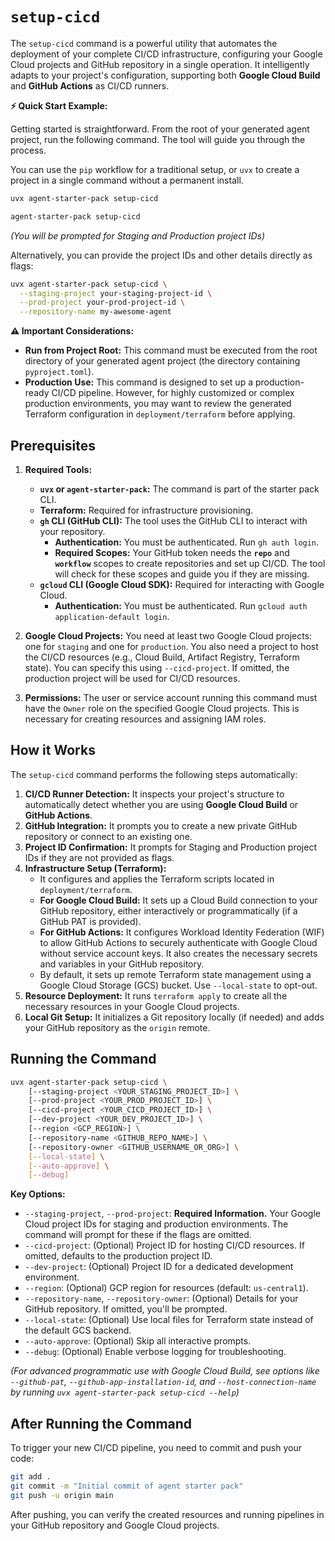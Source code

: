 # `setup-cicd`

The `setup-cicd` command is a powerful utility that automates the deployment of your complete CI/CD infrastructure, configuring your Google Cloud projects and GitHub repository in a single operation. It intelligently adapts to your project's configuration, supporting both **Google Cloud Build** and **GitHub Actions** as CI/CD runners.

**⚡️ Quick Start Example:**

Getting started is straightforward. From the root of your generated agent project, run the following command. The tool will guide you through the process.

You can use the `pip` workflow for a traditional setup, or `uvx` to create a project in a single command without a permanent install.

```bash [uvx]
uvx agent-starter-pack setup-cicd
```

```bash [pip]
agent-starter-pack setup-cicd
```

*(You will be prompted for Staging and Production project IDs)*

Alternatively, you can provide the project IDs and other details directly as flags:

```bash
uvx agent-starter-pack setup-cicd \
  --staging-project your-staging-project-id \
  --prod-project your-prod-project-id \
  --repository-name my-awesome-agent
```


**⚠️ Important Considerations:**

*   **Run from Project Root:** This command must be executed from the root directory of your generated agent project (the directory containing `pyproject.toml`).
*   **Production Use:** This command is designed to set up a production-ready CI/CD pipeline. However, for highly customized or complex production environments, you may want to review the generated Terraform configuration in `deployment/terraform` before applying.

## Prerequisites

1.  **Required Tools:**
    *   **`uvx` or `agent-starter-pack`:** The command is part of the starter pack CLI.
    *   **Terraform:** Required for infrastructure provisioning.
    *   **`gh` CLI (GitHub CLI):** The tool uses the GitHub CLI to interact with your repository.
        *   **Authentication:** You must be authenticated. Run `gh auth login`.
        *   **Required Scopes:** Your GitHub token needs the **`repo`** and **`workflow`** scopes to create repositories and set up CI/CD. The tool will check for these scopes and guide you if they are missing.
    *   **`gcloud` CLI (Google Cloud SDK):** Required for interacting with Google Cloud.
        *   **Authentication:** You must be authenticated. Run `gcloud auth application-default login`.

2.  **Google Cloud Projects:** You need at least two Google Cloud projects: one for `staging` and one for `production`. You also need a project to host the CI/CD resources (e.g., Cloud Build, Artifact Registry, Terraform state). You can specify this using `--cicd-project`. If omitted, the production project will be used for CI/CD resources.

3.  **Permissions:** The user or service account running this command must have the `Owner` role on the specified Google Cloud projects. This is necessary for creating resources and assigning IAM roles.

## How it Works

The `setup-cicd` command performs the following steps automatically:

1.  **CI/CD Runner Detection:** It inspects your project's structure to automatically detect whether you are using **Google Cloud Build** or **GitHub Actions**.
2.  **GitHub Integration:** It prompts you to create a new private GitHub repository or connect to an existing one.
3.  **Project ID Confirmation:** It prompts for Staging and Production project IDs if they are not provided as flags.
4.  **Infrastructure Setup (Terraform):**
    *   It configures and applies the Terraform scripts located in `deployment/terraform`.
    *   **For Google Cloud Build:** It sets up a Cloud Build connection to your GitHub repository, either interactively or programmatically (if a GitHub PAT is provided).
    *   **For GitHub Actions:** It configures Workload Identity Federation (WIF) to allow GitHub Actions to securely authenticate with Google Cloud without service account keys. It also creates the necessary secrets and variables in your GitHub repository.
    *   By default, it sets up remote Terraform state management using a Google Cloud Storage (GCS) bucket. Use `--local-state` to opt-out.
5.  **Resource Deployment:** It runs `terraform apply` to create all the necessary resources in your Google Cloud projects.
6.  **Local Git Setup:** It initializes a Git repository locally (if needed) and adds your GitHub repository as the `origin` remote.

## Running the Command

```bash
uvx agent-starter-pack setup-cicd \
    [--staging-project <YOUR_STAGING_PROJECT_ID>] \
    [--prod-project <YOUR_PROD_PROJECT_ID>] \
    [--cicd-project <YOUR_CICD_PROJECT_ID>] \
    [--dev-project <YOUR_DEV_PROJECT_ID>] \
    [--region <GCP_REGION>] \
    [--repository-name <GITHUB_REPO_NAME>] \
    [--repository-owner <GITHUB_USERNAME_OR_ORG>] \
    [--local-state] \
    [--auto-approve] \
    [--debug]
```

**Key Options:**

*   `--staging-project`, `--prod-project`: **Required Information.** Your Google Cloud project IDs for staging and production environments. The command will prompt for these if the flags are omitted.
*   `--cicd-project`: (Optional) Project ID for hosting CI/CD resources. If omitted, defaults to the production project ID.
*   `--dev-project`: (Optional) Project ID for a dedicated development environment.
*   `--region`: (Optional) GCP region for resources (default: `us-central1`).
*   `--repository-name`, `--repository-owner`: (Optional) Details for your GitHub repository. If omitted, you'll be prompted.
*   `--local-state`: (Optional) Use local files for Terraform state instead of the default GCS backend.
*   `--auto-approve`: (Optional) Skip all interactive prompts.
*   `--debug`: (Optional) Enable verbose logging for troubleshooting.

*(For advanced programmatic use with Google Cloud Build, see options like `--github-pat`, `--github-app-installation-id`, and `--host-connection-name` by running `uvx agent-starter-pack setup-cicd --help`)*

## After Running the Command

To trigger your new CI/CD pipeline, you need to commit and push your code:

```bash
git add .
git commit -m "Initial commit of agent starter pack"
git push -u origin main
```

After pushing, you can verify the created resources and running pipelines in your GitHub repository and Google Cloud projects.